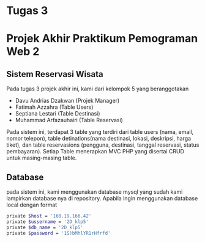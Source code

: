 # Tugas 3
# Projek Akhir Praktikum Pemograman Web 2

## Sistem Reservasi Wisata
Pada tugas 3 projek akhir ini, kami dari kelompok 5 yang beranggotakan
- Davu Andrias Dzakwan (Projek Manager)
- Fatimah Azzahra (Table Users)
- Septiana Lestari (Table Destinasi)
- Muhammad Arfazauhairi (Table Reservasi)

Pada sistem ini, terdapat 3 table yang terdiri dari table users (nama, email, nomor telepon), table detinations(nama destinasi, lokasi, deskripsi, harga tiket), dan table reservasions (pengguna, destinasi, tanggal reservasi, status pembayaran). Setiap Table menerapkan MVC PHP yang disertai CRUD untuk masing-masing table.

## Database
pada sistem ini, kami menggunakan database mysql yang sudah kami lampirkan database nya di repository. Apabila ingin menggunakan database local dengan format
```sh
private $host = '160.19.166.42'
private $ussername = '2D_klp5'
private $db_name = '2D_klp5'
private $password = '1S)bMhlYR1rHfrfd'
```
